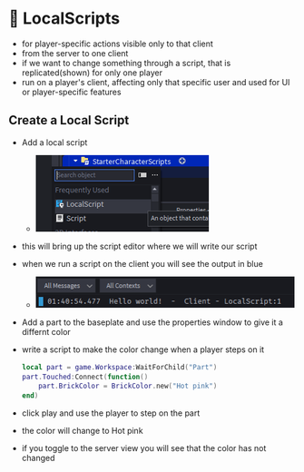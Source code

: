 # 📜 LocalScripts
- for player-specific actions visible only to that client
- from the server to one client
- if we want to change something through a script, that is replicated(shown) for only one player
- run on a player's client, affecting only that specific user and used for UI or player-specific features


## Create a Local Script
- Add a local script
    - ![local-script](../images/local-script.png)
- this will bring up the script editor where we will write our script
- when we run a script on the client you will see the output in blue
    - ![local-script-output](../images/client-script-output.png)

- Add a part to the baseplate and use the properties window to give it a differnt color
- write a script to make the color change when a player steps on it 

    ```lua
    local part = game.Workspace:WaitForChild("Part")
    part.Touched:Connect(function() 
        part.BrickColor = BrickColor.new("Hot pink")
    end)
    ```
- click play and use the player to step on the part
- the color will change to Hot pink
- if you toggle to the server view you will see that the color has not changed